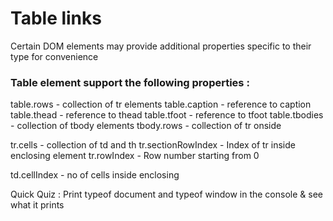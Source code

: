 # Table links 

Certain DOM elements may provide additional properties specific to their type for convenience 

### Table element support the following properties : 

table.rows  - collection of tr elements
table.caption - reference to caption 
table.thead - reference to thead
table.tfoot - reference to tfoot 
table.tbodies - collection of tbody elements
tbody.rows - collection of tr onside 

tr.cells - collection of td and th 
tr.sectionRowIndex - Index of tr inside enclosing element
tr.rowIndex - Row number starting from 0

td.cellIndex - no of cells inside enclosing <tr>


Quick Quiz : Print typeof document and typeof window in the console & see what it prints 
